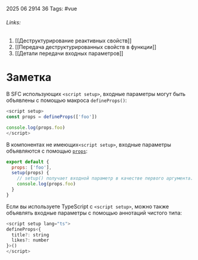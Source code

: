2025 06 2914 36
Tags: #vue
###### Links: 
1) [[Деструктурирование реактивных свойств]]
2) [[Передача деструктурированных свойств в функции]]
3) [[Детали передачи входных параметров]]
# Заметка
В SFC использующих `<script setup>`, входные параметры могут быть объявлены с помощью макроса `defineProps()`:
```js
<script setup>
const props = defineProps(['foo'])

console.log(props.foo)
</script>
```
В компонентах не имеющих`<script setup>`, входные параметры объявляются с помощью [`props`](https://ru.vuejs.org/api/options-state.html#props):
```js
export default {
  props: ['foo'],
  setup(props) {
    // setup() получает входной параметр в качестве первого аргумента.
    console.log(props.foo)
  }
}
```
Если вы используете TypeScript с `<script setup>`, можно также объявлять входные параметры с помощью аннотаций чистого типа:
```js
<script setup lang="ts">
defineProps<{
  title?: string
  likes?: number
}>()
</script>
```
